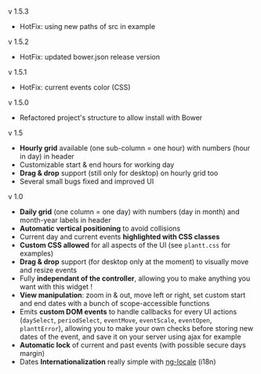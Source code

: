 v 1.5.3
  - HotFix: using new paths of src in example

v 1.5.2
  - HotFix: updated bower.json release version

v 1.5.1
  - HotFix: current events color (CSS)

v 1.5.0
  - Refactored project's structure to allow install with Bower

v 1.5
  - **Hourly grid** available (one sub-column = one hour) with numbers (hour in day) in header
  - Customizable start & end hours for working day
  - **Drag & drop** support (still only for desktop) on hourly grid too
  - Several small bugs fixed and improved UI

v 1.0
  - **Daily grid** (one column = one day) with numbers (day in month) and month-year labels in header
  - **Automatic vertical positioning** to avoid collisions
  - Current day and current events **highlighted with CSS classes**
  - **Custom CSS allowed** for all aspects of the UI (see `plantt.css` for examples)
  - **Drag & drop** support (for desktop only at the moment) to visually move and resize events
  - Fully **independant of the controller**, allowing you to make anything you want with this widget !
  - **View manipulation**: zoom in & out, move left or right, set custom start and end dates with a bunch of scope-accessible functions
  - Emits **custom DOM events** to handle callbacks for every UI actions (`daySelect`, `periodSelect`, `eventMove`, `eventScale`, `eventOpen`, `planttError`), allowing you to make your own checks before storing new dates of the event, and save it on your server using ajax for example
  - **Automatic lock** of current and past events (with possible secure days margin)
  - Dates **Internationalization** really simple with [ng-locale](https://github.com/angular/angular.js/tree/master/src/ngLocale) (i18n)
